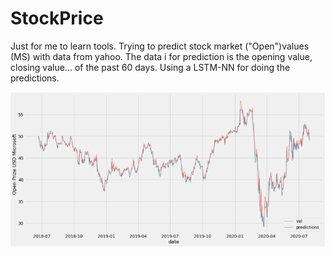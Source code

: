 # StockPrice
Just for me to learn tools. Trying to predict stock market ("Open")values (MS) with data from yahoo. The data i for prediction is the opening value, closing value... of the past 60 days. Using a LSTM-NN for doing the predictions.

![GitHub Logo](/Images/PredCompare.png)
